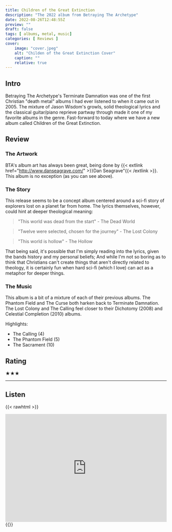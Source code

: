 ```yaml
---
title: Children of the Great Extinction
description: "The 2022 album from Betraying The Archetype"
date: 2022-08-26T12:48:55Z
preview: ""
draft: false
tags: [ albums, metal, music]
categories: [ Reviews ]
cover:
    image: "cover.jpeg"
    alt: "Childen of the Great Extinction Cover"
    caption: ""
    relative: true
---
```


## Intro

Betraying The Archetype's Terminate Damnation was one of the first Christian "death metal" albums I had ever listened to when it came out in 2005. The mixture of Jason Wisdom's growls, solid theological lyrics and the classical guitar/piano reprieve partway through made it one of my favorite albums in the genre. Fast-forward to today where we have a new album called Children of the Great Extinction.

## Review

### The Artwork

BTA's album art has always been great, being done by {{< extlink href="http://www.danseagrave.com/" >}}Dan Seagrave"{{< /extlink >}}. This album is no exception (as you can see above).

### The Story
This release seems to be a concept album centered around a sci-fi story of explorers lost on a planet far from home. The lyrics themselves, however, could hint at deeper theological meaning:

> "This world was dead from the start" - The Dead World

> "Twelve were selected, chosen for the journey" - The Lost Colony

> "This world is hollow" - The Hollow

That being said, it's possible that I'm simply reading into the lyrics, given the bands history and my personal beliefs; And while I'm not so boring as to think that Christians can't create things that aren't directly related to theology, it is certainly fun when hard sci-fi (which I love) can act as a metaphor for deeper things.

### The Music
This album is a bit of a mixture of each of their previous albums. The Phantom Field and The Curse both harken back to Terminate Damnation. The Lost Colony and The Calling feel closer to their Dichotomy (2008) and Celestial Completion (2010) albums.

Highlights:

- The Calling (4)
- The Phantom Field (5)
- The Sacrament (10)


## Rating

★★★

---
## Listen

{{< rawhtml >}}
<div style="max-width:100%;"><div style="position:relative;padding-bottom:calc(56.25% + 52px);height: 0;"><iframe style="position:absolute;top:0;left:0;" width="100%" height="100%" src="https://odesli.co/embed/?url=https%3A%2F%2Falbum.link%2Fi%2F1627109310&theme=light" frameborder="0" allowfullscreen sandbox="allow-same-origin allow-scripts allow-presentation allow-popups allow-popups-to-escape-sandbox" allow="clipboard-read; clipboard-write"></iframe></div></div>
{{</rawhtml >}}

